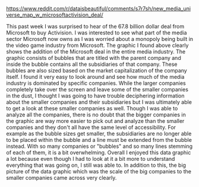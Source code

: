 https://www.reddit.com/r/dataisbeautiful/comments/s7r7sh/new_media_universe_map_w_microsoftactivision_deal/

This past week I was surprised to hear of the 67.8 billion dollar deal from Microsoft to buy Activision. I was interested to see what part of the media sector Microsoft now owns as I was worried about a monopoly being built in the video game industry from Microsoft. The graphic I found above clearly shows the addition of the Microsoft deal in the entire media industry. The graphic consists of bubbles that are titled with the parent company and inside the bubble contains all the subsidiaries of that company. These bubbles are also sized based on the market capitalization of the company itself. I found it very easy to look around and see how much of the media industry is dominated by specific companies. While the larger companies completely take over the screen and leave some of the smaller companies in the dust, I thought I was going to have trouble deciphering information about the smaller companies and their subsidiaries but I was ultimately able to get a look at these smaller companies as well. Though I was able to analyze all the companies, there is no doubt that the bigger companies in the graphic are way more easier to pick out and analyze than the smaller companies and they don't all have the same level of accessibility. For example as the bubble sizes get smaller, the subsidiaries are no longer able to be placed within the bubble and a line must be extended from the bubble instead. With so many companies or "bubbles" and so many lines stemming of each of them, it is a bit overwhelming. Overall I enjoyed this data graphic a lot because even though I had to look at it a bit more to understand everything that was going on, I still was able to. In addition to this, the big picture of the data graphic which was the scale of the big companies to the smaller companies came across very clearly.